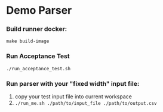 # Demo Parser

### Build runner docker:

```
make build-image
```

### Run Acceptance Test

```
./run_acceptance_test.sh
```

### Run parser with your "fixed width" input file:

1. copy your test input file into current workspace
2. `./run_me.sh ./path/to/input_file ./path/to/output.csv`
